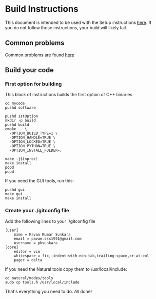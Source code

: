 # Build Instructions

This document is intended to be used with the Setup instructions [here](https://github.com/ABCInc/Instructions/blog/master/software/setup.md).  If you do not follow those instructions, your build will likely fail.

## Common problems

Common problems are found [here](common-problems.md)

## Build your code

### First option for building

This block of instructions builds the first option of C++ binaries.
```
cd mycode
pushd software

pushd 1stOption
mkdir -p build
pushd build
cmake .. \
  -OPTION_BUILD_TYPE=1 \
  -OPTION_HANDLE=TRUE \
  -OPTION_LOCKED=TRUE \
  -OPTION_PYTHON=TRUE \
  -OPTION_INSTALL_FOLDER=.

make -j$(nproc)
make install
popd
popd
```

If you need the GUI tools, run this:
```
pushd gui
make gui
make install
```

### Create your ./gitconfig file

Add the following lines to your ./gitconfig file

```
[user]
	name = Pavan Kumar Sunkara
	email = pavan.sss1991@gmail.com
	username = pksunkara
[core]
	editor = vim
	whitespace = fix,-indent-with-non-tab,trailing-space,cr-at-eol
	pager = delta
```

If you need the Natural tools copy them to /usr/local/include:
```
cd natural/modes/tools
sudo cp tools.h /usr/local/include
```

That's everything you need to do.  All done!